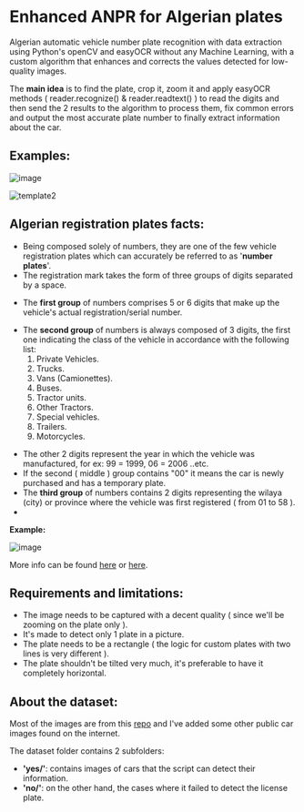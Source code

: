 # Enhanced ANPR for Algerian plates
Algerian automatic vehicle number plate recognition with data extraction using Python's openCV and easyOCR without any Machine Learning, with a custom algorithm that enhances and corrects the values detected for low-quality images.

The **main idea** is to find the plate, crop it, zoom it and apply easyOCR methods ( reader.recognize() & reader.readtext() ) to read the digits and then send the 2 results to the algorithm to process them, fix common errors and output the most accurate plate number to finally extract information about the car.

## Examples:
![image](https://github.com/Azed1ne/Enhanced-ANPR-for-Algerian-plates/assets/123888749/79e50e15-de28-4088-90e6-4818e5bed227)


![template2](https://github.com/Azed1ne/Enhanced-ANPR-for-Algerian-plates/assets/123888749/5c4598d9-98af-4890-8dba-8dfcbf1bb233)

## Algerian registration plates facts:
+ Being composed solely of numbers, they are one of the few vehicle registration plates which can accurately be referred to as '**number plates**'.
+ The registration mark takes the form of three groups of digits separated by a space.
- The **first group** of numbers comprises 5 or 6 digits that make up the vehicle's actual registration/serial number.
* The **second group** of numbers is always composed of 3 digits, the first one indicating the class of the vehicle in accordance with the following list:
  1. Private Vehicles.
  2. Trucks.
  3. Vans (Camionettes).
  4. Buses.
  5. Tractor units.
  6. Other Tractors.
  7. Special vehicles.
  8. Trailers.
  9. Motorcycles.
- The other 2 digits represent the year in which the vehicle was manufactured, for ex: 99 = 1999, 06 = 2006 ..etc.
- If the second ( middle ) group contains "00" it means the car is newly purchased and has a temporary plate. 
- The **third group** of numbers contains 2 digits representing the wilaya (city) or province where the vehicle was first registered ( from 01 to 58 ).
- 
**Example:**

![image](https://github.com/Azed1ne/Enhanced-ANPR-for-Algerian-plates/assets/123888749/6a931948-eccf-44ba-92ba-4fd2b3802195)

More info can be found [here]([url](https://en.m.wikipedia.org/wiki/Vehicle_registration_plates_of_Algeria)https://en.m.wikipedia.org/wiki/Vehicle_registration_plates_of_Algeria) or [here]([url](https://www.autobip.com/ar/actualite_auto/%D9%85%D9%88%D8%A7%D8%B5%D9%81%D8%A7%D8%AA_%D8%AC%D8%AF%D9%8A%D8%AF%D8%A9_%D9%84%D9%84%D9%88%D8%AD%D8%A7%D8%AA_%D8%AA%D8%B1%D9%82%D9%8A%D9%85_%D8%A7%D9%84%D9%85%D8%B1%D9%83%D8%A8%D8%A7%D8%AA_%D9%81%D9%8A_%D8%A7%D9%84%D8%AC%D8%B2%D8%A7%D8%A6%D8%B1/18660)https://www.autobip.com/ar/actualite_auto/%D9%85%D9%88%D8%A7%D8%B5%D9%81%D8%A7%D8%AA_%D8%AC%D8%AF%D9%8A%D8%AF%D8%A9_%D9%84%D9%84%D9%88%D8%AD%D8%A7%D8%AA_%D8%AA%D8%B1%D9%82%D9%8A%D9%85_%D8%A7%D9%84%D9%85%D8%B1%D9%83%D8%A8%D8%A7%D8%AA_%D9%81%D9%8A_%D8%A7%D9%84%D8%AC%D8%B2%D8%A7%D8%A6%D8%B1/18660).

## Requirements and limitations:
- The image needs to be captured with a decent quality ( since we'll be zooming on the plate only ).
- It's made to detect only 1 plate in a picture.
- The plate needs to be a rectangle ( the logic for custom plates with two lines is very different ).
- The plate shouldn't be tilted very much, it's preferable to have it completely horizontal.

## About the dataset:
Most of the images are from this [repo]([url](https://github.com/mouadb0101/License_Plates_of_Algeria_Dataset)) and I've added some other public car images found on the internet.

The dataset folder contains 2 subfolders:
* **'yes/'**: contains images of cars that the script can detect their information.
* **'no/'**: on the other hand, the cases where it failed to detect the license plate.







